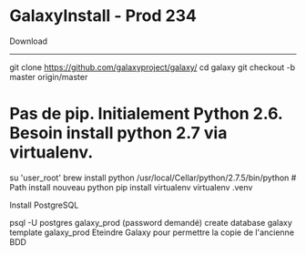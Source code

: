 # GalaxyInstall - Prod 234

Download

***

 git clone https://github.com/galaxyproject/galaxy/
 cd galaxy
 git checkout -b master origin/master
 
 # Pas de pip. Initialement Python 2.6. Besoin install python 2.7 via virtualenv.
 
 su 'user_root'
 brew install python
 /usr/local/Cellar/python/2.7.5/bin/python  # Path install nouveau python
 pip install virtualenv
 virtualenv .venv
 
 Install PostgreSQL

psql -U postgres galaxy_prod (password demandé)
create database galaxy template galaxy_prod 
Eteindre Galaxy pour permettre la copie de l'ancienne BDD
